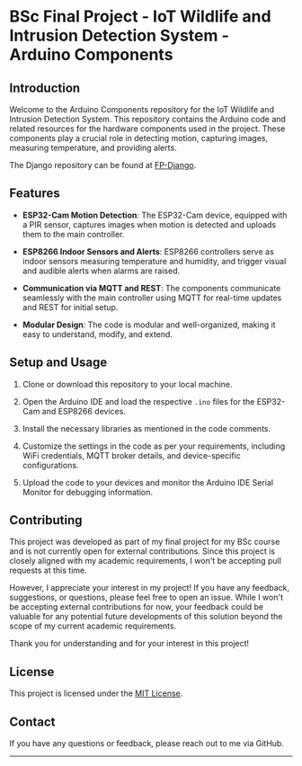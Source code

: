 # BSc Final Project - IoT Wildlife and Intrusion Detection System - Arduino Components

## Introduction

Welcome to the Arduino Components repository for the IoT Wildlife and Intrusion Detection System. This repository contains the Arduino code and related resources for the hardware components used in the project. These components play a crucial role in detecting motion, capturing images, measuring temperature, and providing alerts.

The Django repository can be found at <a href="https://github.com/wbrocker/FP-Django">FP-Django</a>.

## Features

- **ESP32-Cam Motion Detection**: The ESP32-Cam device, equipped with a PIR sensor, captures images when motion is detected and uploads them to the main controller.

- **ESP8266 Indoor Sensors and Alerts**: ESP8266 controllers serve as indoor sensors measuring temperature and humidity, and trigger visual and audible alerts when alarms are raised.

- **Communication via MQTT and REST**: The components communicate seamlessly with the main controller using MQTT for real-time updates and REST for initial setup.

- **Modular Design**: The code is modular and well-organized, making it easy to understand, modify, and extend.

## Setup and Usage

1. Clone or download this repository to your local machine.

2. Open the Arduino IDE and load the respective `.ino` files for the ESP32-Cam and ESP8266 devices.

3. Install the necessary libraries as mentioned in the code comments.

4. Customize the settings in the code as per your requirements, including WiFi credentials, MQTT broker details, and device-specific configurations.

5. Upload the code to your devices and monitor the Arduino IDE Serial Monitor for debugging information.


## Contributing

This project was developed as part of my final project for my BSc course and is not currently open for external contributions. Since this project is closely aligned with my academic requirements, I won't be accepting pull requests at this time.

However, I appreciate your interest in my project! If you have any feedback, suggestions, or questions, please feel free to open an issue. While I won't be accepting external contributions for now, your feedback could be valuable for any potential future developments of this solution beyond the scope of my current academic requirements.

Thank you for understanding and for your interest in this project!

## License

This project is licensed under the [MIT License](LICENSE).

## Contact

If you have any questions or feedback, please reach out to me via GitHub.

---

